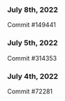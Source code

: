 ### July 8th, 2022

Commit #149441

### July 5th, 2022

Commit #314353


### July 4th, 2022

Commit #72281
